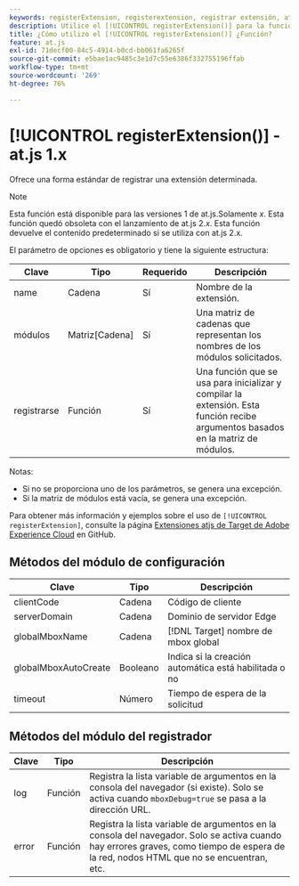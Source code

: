```yaml
---
keywords: registerExtension, registerextension, registrar extensión, at.js, funciones, función, clientCode, serverDomain, globalMboxName, globalMboxAutoCreate, timeout, registerExtension2
description: Utilice el [!UICONTROL registerExtension()] para la función [!DNL Adobe Target] Biblioteca JavaScript de at.js para registrar una extensión específica. (at.js 1.x)
title: ¿Cómo utilizo el [!UICONTROL registerExtension()] ¿Función?
feature: at.js
exl-id: 71decf00-84c5-4914-b0cd-bb061fa6265f
source-git-commit: e5bae1ac9485c3e1d7c55e6386f332755196ffab
workflow-type: tm+mt
source-wordcount: '269'
ht-degree: 76%

---
```


# [!UICONTROL registerExtension()] - at.js 1.x

Ofrece una forma estándar de registrar una extensión determinada.

>[!NOTE]
>
>Esta función está disponible para las versiones 1 de at.js.Solamente *x*. Esta función quedó obsoleta con el lanzamiento de at.js 2.*x*. Esta función devuelve el contenido predeterminado si se utiliza con at.js 2.x.

El parámetro de opciones es obligatorio y tiene la siguiente estructura:

| Clave | Tipo | Requerido | Descripción |
|--- |--- |--- |--- |
| name | Cadena | Sí | Nombre de la extensión. |
| módulos | Matriz[Cadena] | Sí | Una matriz de cadenas que representan los nombres de los módulos solicitados. |
| registrarse | Función | Sí | Una función que se usa para inicializar y compilar la extensión. Esta función recibe argumentos basados en la matriz de módulos. |

Notas:

* Si no se proporciona uno de los parámetros, se genera una excepción.
* Si la matriz de módulos está vacía, se genera una excepción.

Para obtener más información y ejemplos sobre el uso de `[!UICONTROL registerExtension]`, consulte la página [Extensiones atjs de Target de Adobe Experience Cloud](https://github.com/Adobe-Marketing-Cloud/target-atjs-extensions) en GitHub.

## Métodos del módulo de configuración

| Clave | Tipo | Descripción |
|--- |--- |--- |
| clientCode | Cadena | Código de cliente |
| serverDomain | Cadena | Dominio de servidor Edge |
| globalMboxName | Cadena | [!DNL Target] nombre de mbox global |
| globalMboxAutoCreate | Booleano | Indica si la creación automática está habilitada o no |
| timeout | Número | Tiempo de espera de la solicitud |

## Métodos del módulo del registrador  

| Clave | Tipo | Descripción |
|--- |--- |--- |
| log | Función | Registra la lista variable de argumentos en la consola del navegador (si existe). Solo se activa cuando `mboxDebug=true` se pasa a la dirección URL. |
| error | Función | Registra la lista variable de argumentos en la consola del navegador. Solo se activa cuando hay errores graves, como tiempo de espera de la red, nodos HTML que no se encuentran, etc. |
